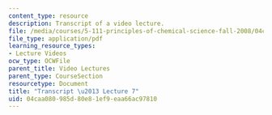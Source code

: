 ```yaml
---
content_type: resource
description: Transcript of a video lecture.
file: /media/courses/5-111-principles-of-chemical-science-fall-2008/04caa080985d80e81ef9eaa66ac97810_5-111F08-L07.pdf
file_type: application/pdf
learning_resource_types:
- Lecture Videos
ocw_type: OCWFile
parent_title: Video Lectures
parent_type: CourseSection
resourcetype: Document
title: "Transcript \u2013 Lecture 7"
uid: 04caa080-985d-80e8-1ef9-eaa66ac97810
---
```

